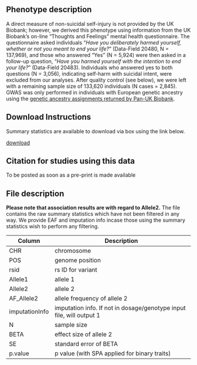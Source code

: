 ## Phenotype description
A direct measure of non-suicidal self-injury is not provided by the UK Biobank; however, we derived this phenotype using information from the UK Biobank’s on-line “Thoughts and Feelings” mental health questionnaire. The questionnaire asked individuals “*Have you deliberately harmed yourself, whether or not you meant to end your life?*” (Data-Field 20480, N = 137,969), and those who answered “Yes” (N = 5,924) were then asked in a follow-up question, “*Have you harmed yourself with the intention to end your life?*” (Data-Field 20483). Individuals who answered yes to both questions (N = 3,056), indicating self-harm with suicidal intent, were excluded from our analyses. After quality control (see below), we were left with a remaining sample size of 133,620 individuals (N cases = 2,845). GWAS was only performed in individuals with European genetic ancestry using the [genetic ancestry assignments returned by Pan-UK Biobank](https://pan.ukbb.broadinstitute.org/docs/qc/index.html#ancestry-definitions).

## Download Instructions
Summary statistics are available to download via box using the link below. 

[download](https://wustl.box.com/s/t8ebaeooogrern2f1bsdsns5wr6he5ai) 

## Citation for studies using this data
To be posted as soon as a pre-print is made available

## File description

**Please note that association results are with regard to Allele2.**
The file contains the raw summary statistics which have not been filtered in any way. We provide EAF and imputation info incase those using the summary statistics wish to perform any filtering. 

| Column | Description |
| --- | --- |
| CHR | chromosome |
| POS | genome position |
| rsid | rs ID for variant |
| Allele1 | allele 1 |
| Allele2 | allele 2 |
| AF_Allele2 | allele frequency of allele 2 |
| imputationInfo | imputation info. If not in dosage/genotype input file, will output 1|
| N | sample size |
| BETA | effect size of allele 2 |
| SE | standard error of BETA |
| p.value | p value (with SPA applied for binary traits) |

